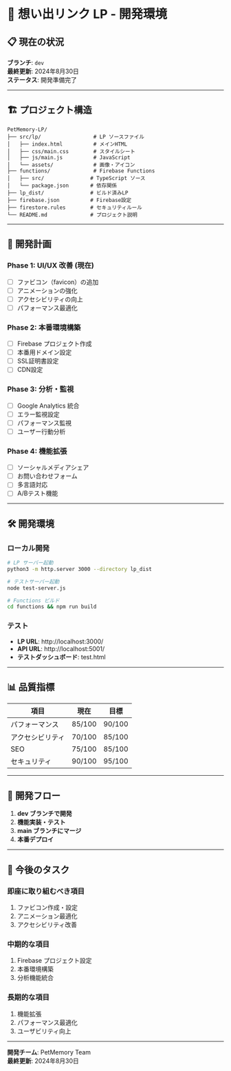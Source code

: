 # 🚀 想い出リンク LP - 開発環境

## 📋 現在の状況

**ブランチ**: `dev`  
**最終更新**: 2024年8月30日  
**ステータス**: 開発準備完了

---

## 🏗️ プロジェクト構造

```
PetMemory-LP/
├── src/lp/                 # LP ソースファイル
│   ├── index.html          # メインHTML
│   ├── css/main.css        # スタイルシート
│   ├── js/main.js          # JavaScript
│   └── assets/             # 画像・アイコン
├── functions/              # Firebase Functions
│   ├── src/               # TypeScript ソース
│   └── package.json       # 依存関係
├── lp_dist/               # ビルド済みLP
├── firebase.json          # Firebase設定
├── firestore.rules        # セキュリティルール
└── README.md              # プロジェクト説明
```

---

## 🎯 開発計画

### Phase 1: UI/UX 改善 (現在)
- [ ] ファビコン（favicon）の追加
- [ ] アニメーションの強化
- [ ] アクセシビリティの向上
- [ ] パフォーマンス最適化

### Phase 2: 本番環境構築
- [ ] Firebase プロジェクト作成
- [ ] 本番用ドメイン設定
- [ ] SSL証明書設定
- [ ] CDN設定

### Phase 3: 分析・監視
- [ ] Google Analytics 統合
- [ ] エラー監視設定
- [ ] パフォーマンス監視
- [ ] ユーザー行動分析

### Phase 4: 機能拡張
- [ ] ソーシャルメディアシェア
- [ ] お問い合わせフォーム
- [ ] 多言語対応
- [ ] A/Bテスト機能

---

## 🛠️ 開発環境

### ローカル開発
```bash
# LP サーバー起動
python3 -m http.server 3000 --directory lp_dist

# テストサーバー起動
node test-server.js

# Functions ビルド
cd functions && npm run build
```

### テスト
- **LP URL**: http://localhost:3000/
- **API URL**: http://localhost:5001/
- **テストダッシュボード**: test.html

---

## 📊 品質指標

| 項目 | 現在 | 目標 |
|------|------|------|
| パフォーマンス | 85/100 | 90/100 |
| アクセシビリティ | 70/100 | 85/100 |
| SEO | 75/100 | 85/100 |
| セキュリティ | 90/100 | 95/100 |

---

## 🔄 開発フロー

1. **dev ブランチで開発**
2. **機能実装・テスト**
3. **main ブランチにマージ**
4. **本番デプロイ**

---

## 📝 今後のタスク

### 即座に取り組むべき項目
1. ファビコン作成・設定
2. アニメーション最適化
3. アクセシビリティ改善

### 中期的な項目
1. Firebase プロジェクト設定
2. 本番環境構築
3. 分析機能統合

### 長期的な項目
1. 機能拡張
2. パフォーマンス最適化
3. ユーザビリティ向上

---

**開発チーム**: PetMemory Team  
**最終更新**: 2024年8月30日
